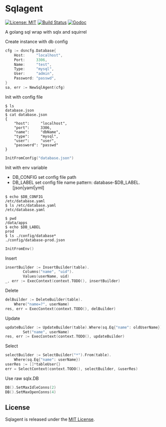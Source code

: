 # Sqlagent

[![License: MIT](https://img.shields.io/badge/License-MIT-yellow.svg)](https://opensource.org/licenses/MIT)
[![Build Status](https://travis-ci.org/RivenZoo/sqlagent.svg?branch=master)](https://travis-ci.org/RivenZoo/sqlagent)
[![Godoc](http://img.shields.io/badge/godoc-reference-blue.svg?style=flat)](https://godoc.org/github.com/RivenZoo/sqlagent)

A golang sql wrap with sqlx and squirrel

Create instance with db config

```go
cfg := dsncfg.Database{
    Host:     "localhost",
    Port:     3306,
    Name:     "test",
    Type:     "mysql",
    User:     "admin",
    Password: "passwd",
}
sa, err := NewSqlAgent(cfg)
```

Init with config file

```
$ ls
database.json
$ cat database.json
{
	"host":     "localhost",
	"port":     3306,
	"name":     "dbName",
	"type":     "mysql",
	"user":     "user",
	"password": "passwd"
}
```

```go
InitFromConfig("database.json")
```

Init with env variable

- DB_CONFIG set config file path
- DB_LABEL set config file name pattern: database-$DB_LABEL.[json|yaml|yml]

```
$ echo $DB_CONFIG
/etc/database.yaml
$ ls /etc/database.yaml
/etc/database.yaml
```

```
$ pwd
/data/apps
$ echo $DB_LABEL
prod
$ ls ./config/database*
./config/database-prod.json
```

```go
InitFromEnv()
```

Insert

```go
insertBuilder := InsertBuilder(table).
		Columns("name", "uid").
		Values(userName, uid)
_, err := ExecContext(context.TODO(), insertBuilder)
```

Delete

```go
delBuilder := DeleteBuilder(table).
    Where("name=?", userName)
res, err = ExecContext(context.TODO(), delBuilder)
```

Update

```go
updateBuilder := UpdateBuilder(table).Where(sq.Eq{"name": oldUserName}).
        Set("name", userName)
res, err := ExecContext(context.TODO(), updateBuilder)
```

Select

```go
selectBuilder := SelectBuilder("*").From(table).
    Where(sq.Eq{"name": userName})
userRes := []*tableUser{}
err = SelectContext(context.TODO(), selectBuilder, &userRes)
```

Use raw sqlx.DB

```go
DB().SetMaxIdleConns(2)
DB().SetMaxOpenConns(4)
```

## License

Sqlagent is released under the
[MIT License](http://www.opensource.org/licenses/MIT).
